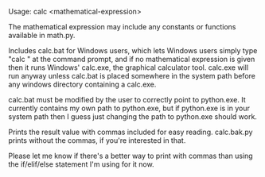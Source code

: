 Usage: calc &lt;mathematical-expression>

The mathematical expression may include any constants or functions available in math.py.

Includes calc.bat for Windows users, which lets Windows users simply type "calc <mathematical expression>" at the command prompt, and if no mathematical expression is given then it runs Windows' calc.exe, the graphical calculator tool. calc.exe will run anyway unless calc.bat is placed somewhere in the system path before any windows directory containing a calc.exe. 

calc.bat must be modified by the user to correctly point to python.exe. It currently contains my own path to python.exe, but if python.exe is in your system path then I guess just changing the path to python.exe should work.

Prints the result value with commas included for easy reading. calc.bak.py prints without the commas, if you're interested in that.

Please let me know if there's a better way to print with commas than using the if/elif/else statement I'm using for it now.
